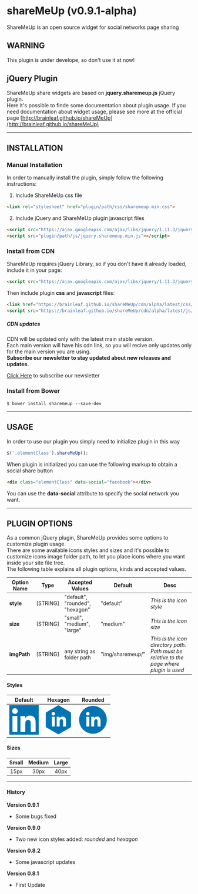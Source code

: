 # shareMeUp (v0.9.1-alpha)
ShareMeUp is an open source widget for social networks page sharing

## WARNING
This plugin is under develope, so don't use it at now!

## jQuery Plugin
ShareMeUp share widgets are based on **jquery.sharemeup.js** jQuery plugin.<br>
Here it's possible to finde some documentation about plugin usage. If you need documentation about widget usage, please see more at the official page [http://brainleaf.github.io/shareMeUp](http://brainleaf.github.io/shareMeUp)


***

## INSTALLATION

### Manual Installation
In order to manually install the plugin, simply follow the following instructions:

1. Include ShareMeUp css file
```html
<link rel="stylesheet" href="plugin/path/css/sharemeup.min.css">
```
2. Include jQuery and ShareMeUp plugin javascript files
```html
<script src="https://ajax.googleapis.com/ajax/libs/jquery/1.11.3/jquery.min.js"></script>
<script src="plugin/path/js/jquery.sharemeup.min.js"></script>
```

### Install from CDN
ShareMeUp requires jQuery Library, so if you don't have it already loaded, include it in your page:
```html
<script src="https://ajax.googleapis.com/ajax/libs/jquery/1.11.3/jquery.min.js"></script>
```
Then include plugin **css** and **javascript** files:
```html
<link href="https://brainleaf.github.io/shareMeUp/cdn/alpha/latest/css/sharemeup.min.css">
<script src="https://brainleaf.github.io/shareMeUp/cdn/alpha/latest/js/jquery.sharemeup.min.js"></script>
```

##### CDN updates
CDN will be updated only with the latest main stable version.<br>
Each main version will have his cdn link, so you will recive only updates only for the main version you are using.<br>
**Subscribe our newsletter to stay updated about new releases and updates.**

[Click Here](http://brainleaf.us11.list-manage1.com/subscribe?u=2864a1cf3439d74a57ade24aa&id=a642762ab3) to subscribe our newsletter


### Install from Bower
```
$ bower install sharemeup --save-dev
```

***

## USAGE
In order to use our plugin you simply need to initialize plugin in this way
```javascript
$('.elementClass').shareMeUp();
```

When plugin is initialized you can use the following markup to obtain a social share button
```html
<div class="elementClass" data-social="facebook"></div>
```
You can use the **data-social** attribute to specify the social network you want.


***

## PLUGIN OPTIONS

As a common jQuery plugin, ShareMeUp provides some options to customize plugin usage.<br>
There are some available icons styles and sizes and it's possible to customize icons image folder path, to let you place icons where you want inside your site file tree.<br>
The following table explains all plugin options, kinds and accepted values.

| Option Name  | Type  | Accepted Values | Default | Desc |
| --------------- |--------------- | --------------- | --------------- | --------------- |
| **style** | [STRING] | "default", "rounded", "hexagon" | "default" | *This is the icon style* |
| **size** | [STRING] | "small", "medium", "large" | "medium" | *This is the icon size* |
| **imgPath** | [STRING] | any string as folder path | "img/sharemeup/" | *This is the icon directory path. Path must be relative to the page where plugin is used* |

#### Styles

| Default  | Hexagon  | Rounded |
| :---------------: |:---------------:| :---------------:|
| <img src="https://github.com/Brainleaf/shareMeUp/blob/master/dist/img/sharemeup/default/btn_default_linkedin_large.png">      | <img src="https://github.com/Brainleaf/shareMeUp/blob/master/dist/img/sharemeup/hexagon/btn_hexagon_linkedin_large.png"> | <img src="https://github.com/Brainleaf/shareMeUp/blob/master/dist/img/sharemeup/rounded/btn_rounded_linkedin_large.png"> |

#### Sizes

| Small  | Medium  | Large |
| :---------------: |:---------------:| :---------------:|
| 15px    | 30px |  40px |


***


#### History

**Version 0.9.1**
* Some bugs fixed

**Version 0.9.0**
* Two new icon styles added: _rounded_ and _hexagon_ 

**Version 0.8.2**
* Some javascript updates

**Version 0.8.1**
* First Update
